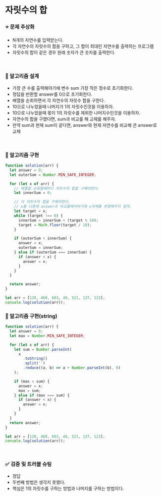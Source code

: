 # 자릿수의 합

### :star: 문제 추상화

- N개의 자연수를 입력받는다.
- 각 자연수의 자릿수의 합을 구하고, 그 합이 최대인 자연수를 출력하는 프로그램
- 자릿수의 합이 같은 경우 원래 숫자가 큰 숫자를 출력한다.

<br>

### :wrench: 알고리즘 설계

- 가장 큰 수를 출력해야기에 변수 sum 가장 작은 정수로 초기화한다.
- 정답을 반환할 answer를 0으로 초기화한다.
- 배열을 순회하면서 각 자연수의 자릿수 합을 구한다.
- 10으로 나누었을때 나머지가 1의 자릿수인것을 이용하자.
- 10으로 나누었을때 몫이 1의 자릿수를 제외한 나머지수인것을 이용하자.
- 자연수의 합을 구했다면, sum과 비교를 해 교체를 해주자.
- 만약 sum과 현재 sum이 같다면, answer와 현재 자연수를 비교해 큰 answer로 교체

<br>

### :hammer: 알고리즘 구현

```js
function solution(arr) {
  let answer = 0;
  let outerSum = Number.MIN_SAFE_INTEGER;

  for (let x of arr) {
    // 배열을 순회할때마다 자릿수의 합을 구해야한다.
    let innerSum = 0;

    // 각 자릿수의 합을 구해야한다.
    // x를 나중에 answer과 비교를해야하기에 x자체를 변경해주지 말자.
    let target = x;
    while (target !== 0) {
      innerSum = innerSum + (target % 10);
      target = Math.floor(target / 10);
    }

    if (outerSum < innerSum) {
      answer = x;
      outerSum = innerSum;
    } else if (outerSum === innerSum) {
      if (answer < x) {
        answer = x;
      }
    }
  }

  return answer;
}

let arr = [128, 460, 603, 40, 521, 137, 123];
console.log(solution(arr));
```

### :hammer: 알고리즘 구현(string)

```js
function solution(arr) {
  let answer = 0;
  let max = Number.MIN_SAFE_INTEGER;

  for (let x of arr) {
    let sum = Number.parseInt(
      x
        .toString()
        .split('')
        .reduce((a, b) => a + Number.parseInt(b), 0)
    );

    if (max < sum) {
      answer = x;
      max = sum;
    } else if (max === sum) {
      if (answer < x) {
        answer = x;
      }
    }
  }
  return answer;
}

let arr = [128, 460, 603, 40, 521, 137, 123];
console.log(solution(arr));
```

<br>

### ✅ 검증 및 트러블 슈팅

- 정답
- 두번째 방법은 생각지 못했다.
- 핵심은 1의 자릿수를 구하는 방법과 나머지를 구하는 방법이다.

